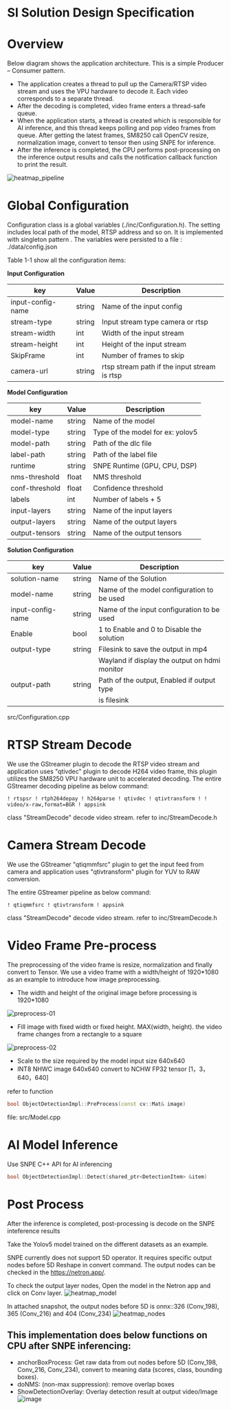 # SI Solution Design Specification

#  Overview
Below diagram shows the application architecture. This is a simple Producer – Consumer pattern. 
- The application creates a thread to pull up the Camera/RTSP video stream and uses the VPU hardware to decode it. Each video corresponds to a separate thread.
- After the decoding is completed, video frame enters a thread-safe queue.
- When the application starts, a thread is created which is responsible for AI inference, and this thread keeps polling and pop video frames from queue. After getting the latest frames, SM8250 call OpenCV resize, normalization image, convert to tensor then using SNPE for inference.
- After the inference is completed, the CPU performs post-processing on the inference output results and calls the notification callback function to print the result.

![heatmap_pipeline](https://github.qualcomm.com/storage/user/30177/files/5d3a168d-1a30-4c7e-aa5c-7135c7de0255)


#  Global Configuration

Configuration class is a global variables (./inc/Configuration.h). The setting includes local path of the model, RTSP address and so on. It is implemented with  singleton pattern . The variables were persisted to a file : ./data/config.json

Table 1-1 show all the configuration items:

**Input Configuration**

| key                      | Value  | Description                                    |
| ------------------------ | -----  | ---------------------------------------------- |
| input-config-name        | string | Name of the input config                       |
| stream-type              | string | Input stream type camera or rtsp               |
| stream-width             | int    | Width of the input stream                      |
| stream-height            | int    | Height of the input stream                     |
| SkipFrame                | int    | Number of frames to skip                       |
| camera-url               | string | rtsp stream path if the input stream is rtsp   |

**Model Configuration**

| key                      | Value  | Description                                    |
| ------------------------ | -----  | ---------------------------------------------- |
| model-name               | string | Name of the model                              |
| model-type               | string | Type of the model for ex: yolov5               |
| model-path               | string | Path of the dlc file                           |
| label-path               | string | Path of the label file                         |
| runtime                  | string | SNPE Runtime (GPU, CPU, DSP)                   |
| nms-threshold            | float  | NMS threshold                                  |
| conf-threshold           | float  | Confidence threshold                           |
| labels                   | int    | Number of labels + 5                           |
| input-layers             | string | Name of the input layers                       |
| output-layers            | string | Name of the output layers                      |
| output-tensors           | string | Name of the output tensors                     |


**Solution Configuration**


| key                      | Value  | Description                                    |
| ------------------------ | -----  | ---------------------------------------------- |
| solution-name            | string | Name of the Solution                           |
| model-name               | string | Name of the model configuration to be used     |
| input-config-name        | string | Name of the input configuration to be used     |
| Enable                   | bool   | 1 to Enable and 0 to Disable the solution      |
| output-type              | string | Filesink to save the output in mp4             |
|                          |        | Wayland if display the output on hdmi monitor  |
| output-path              | string | Path of the output, Enabled if output type     |
|                          |        | is filesink                                    |

src/Configuration.cpp

#  RTSP Stream Decode
We use the GStreamer plugin to decode the RTSP video stream and application uses "qtivdec" plugin to decode H264 video frame, this plugin utilizes the SM8250 VPU hardware unit to accelerated decoding. 
The entire GStreamer decoding pipeline as below command:

```console
! rtspsr ! rtph264depay ! h264parse ! qtivdec ! qtivtransform ! ! video/x-raw,format=BGR ! appsink
```

class "StreamDecode"  decode video stream. refer to inc/StreamDecode.h

#  Camera Stream Decode
We use the GStreamer "qtiqmmfsrc" plugin to get the input feed from camera and application uses "qtivtransform" plugin for YUV to RAW conversion.

The entire GStreamer pipeline as below command:

```console
! qtiqmmfsrc ! qtivtransform ! appsink
```

class "StreamDecode"  decode video stream. refer to inc/StreamDecode.h

# Video Frame Pre-process
The preprocessing of the video frame is resize, normalization and finally convert to Tensor.
We use a video frame with a width/height of 1920*1080 as an example to introduce  how image preprocessing.

- The width and height of the original image before processing is 1920*1080
 
![preprocess-01](https://github.qualcomm.com/storage/user/27150/files/96742ec2-ccbe-4df7-8cd1-81fc35d0d9f8)

- Fill image with fixed width or fixed height. MAX(width, height). the video frame changes from a rectangle to a square

![preprocess-02](https://github.qualcomm.com/storage/user/27150/files/3a104b4e-0657-49fa-9a6d-545eb9cb32cc)

 - Scale to the size required by the model input size 640x640
 - INT8  NHWC image 640x640 convert to NCHW FP32 tensor [1，3，640，640] 

 refer to function
 ```C++
bool ObjectDetectionImpl::PreProcess(const cv::Mat& image)
```
  file: src/Model.cpp

#  AI Model Inference

Use SNPE C++ API for AI inferencing

```C++
bool ObjectDetectionImpl::Detect(shared_ptr<DetectionItem> &item)

```

# Post Process
After the inference is completed, post-processing is decode on the SNPE inteference results

Take the Yolov5 model trained on the different datasets as an example.

SNPE currently does not support 5D operator. It requires specific output nodes before 5D Reshape in convert command. The output nodes can be checked in the https://netron.app/.

To check the output layer nodes, Open the model in the Netron app and click on Conv layer.
![heatmap_model](https://github.qualcomm.com/storage/user/30177/files/7ea84a33-ba60-4b8c-8591-6cc555ed3a0a)


In attached snapshot, the output nodes before 5D is onnx::326 (Conv_198), 365 (Conv_216) and 404 (Conv_234)
![heatmap_nodes](https://github.qualcomm.com/storage/user/30177/files/0fd4147c-762b-4714-b29f-59631321d08b)



## This implementation does below functions on CPU after SNPE inferencing:
* anchorBoxProcess: 
Get raw data from out nodes before 5D (Conv_198, Conv_216, Conv_234), convert to meaning data (scores, class, bounding boxes).
* doNMS: (non-max suppression): remove overlap boxes
* ShowDetectionOverlay: Overlay detection result at output video/Image
![image](https://github.qualcomm.com/storage/user/30177/files/7c1dbc76-5fd8-4ca3-b1eb-33111a9bd45c)

